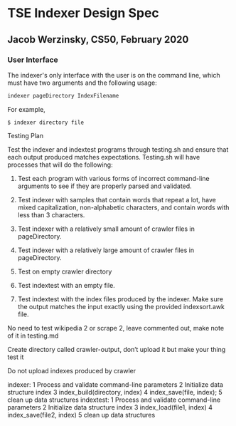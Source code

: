 # TSE Indexer Design Spec

## Jacob Werzinsky, CS50, February 2020

### User Interface

The indexer's only interface with the user is on the command line, which must have two arguments and the following usage:

```bash
indexer pageDirectory IndexFilename
```

For example,

```console
$ indexer directory file
```









Testing Plan

Test the indexer and indextest programs through testing.sh and ensure that each output produced matches expectations. Testing.sh will have processes that will do the following:


1. Test each program with various forms of incorrect command-line arguments to see if they are properly parsed and validated.

2. Test indexer with samples that contain words that repeat a lot, have mixed capitalization, non-alphabetic characters,  and contain words with less than 3 characters.

3. Test indexer with a relatively  small amount of crawler files in pageDirectory.

4. Test indexer with a relatively large amount of crawler files in pageDirectory.

5. Test on empty crawler directory

6. Test indextest with an empty file.

7. Test indextest with the index files produced by the indexer. Make sure the output matches the input exactly using the provided indexsort.awk file.


No need to test wikipedia 2 or scrape 2, leave commented out, make note of it in testing.md

Create directory called crawler-output, don’t upload it but make your thing test it

Do not upload indexes produced by crawler

indexer:
	1	Process and validate command-line parameters
	2	Initialize data structure index
	3	index_build(directory, index)
	4	index_save(file, index);
	5	clean up data structures
indextest:
	1	Process and validate command-line parameters
	2	Initialize data structure index
	3	index_load(file1, index)
	4	index_save(file2, index)
	5	clean up data structures
